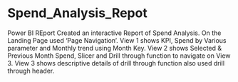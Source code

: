 # Spend_Analysis_Repot
Power BI REport
Created an interactive Report of Spend Analysis. On the Landing Page used ‘Page Navigation’.
View 1 shows KPI, Spend by Various parameter and Monthly trend using Month Key. 
View 2 shows Selected & Previous Month Spend, Slicer and Drill through function to navigate on View 3. 
View 3 shows descriptive details of drill through function also used drill through header.
